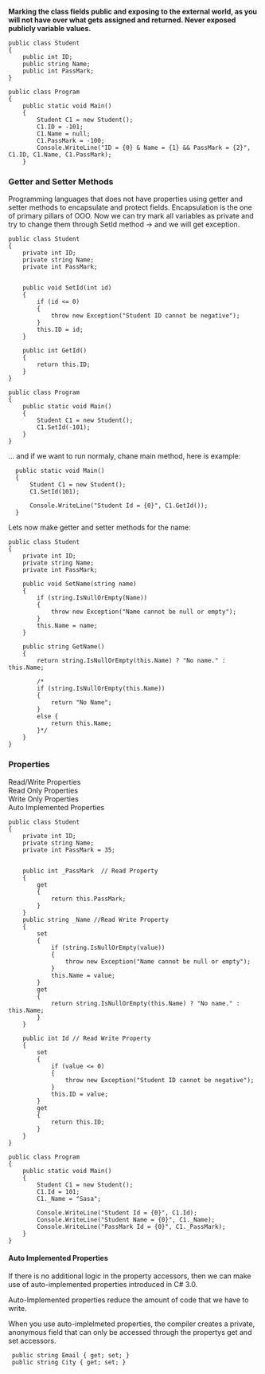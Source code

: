 **Marking the class fields public and exposing to the external world, as you will not have over what gets assigned and returned. Never exposed publicly variable values.**

```
public class Student
{
    public int ID;
    public string Name;
    public int PassMark;        
}

public class Program
{
    public static void Main()
    {
        Student C1 = new Student();
        C1.ID = -101;
        C1.Name = null;
        C1.PassMark = -100;
        Console.WriteLine("ID = {0} & Name = {1} && PassMark = {2}", C1.ID, C1.Name, C1.PassMark);
    }
```

### Getter and Setter Methods

Programming languages that does not have properties using getter and setter methods to encapsulate and protect fields.
Encapsulation is the one of primary pillars of OOO.
Now we can try mark all variables as private and try to change them through SetId method -> and we will get exception.

```
public class Student
{
    private int ID;
    private string Name;
    private int PassMark;


    public void SetId(int id)
    {
        if (id <= 0)
        {
            throw new Exception("Student ID cannot be negative");
        }
        this.ID = id;
    }

    public int GetId()
    {
        return this.ID;
    }
}

public class Program
{
    public static void Main()
    {
        Student C1 = new Student();
        C1.SetId(-101);       
    }
}
```

... and if we want to run normaly, chane main method, here is example:

```
  public static void Main()
  {
      Student C1 = new Student();
      C1.SetId(101);

      Console.WriteLine("Student Id = {0}", C1.GetId());  
  }
```

Lets now make getter and setter methods for the name:

```
public class Student
{
    private int ID;
    private string Name;
    private int PassMark;

    public void SetName(string name)
    {
        if (string.IsNullOrEmpty(Name))
        {
            throw new Exception("Name cannot be null or empty");
        }
        this.Name = name;
    }

    public string GetName()
    {
        return string.IsNullOrEmpty(this.Name) ? "No name." : this.Name;

        /* 
        if (string.IsNullOrEmpty(this.Name))
        {
            return "No Name";
        }
        else {
            return this.Name;
        }*/
    }
}
```

### Properties

Read/Write Properties \
Read Only Properties \
Write Only Properties \
Auto Implemented Properties

```
public class Student
{
    private int ID;
    private string Name;
    private int PassMark = 35;

    
    public int _PassMark  // Read Property
    { 
        get
        {
            return this.PassMark;
        }
    }
    public string _Name //Read Write Property
    {
        set 
        {
            if (string.IsNullOrEmpty(value))
            {
                throw new Exception("Name cannot be null or empty");
            }
            this.Name = value;
        }
        get
        {
            return string.IsNullOrEmpty(this.Name) ? "No name." : this.Name;
        }     
    }

    public int Id // Read Write Property
    {
        set
        {
            if (value <= 0)
            {
                throw new Exception("Student ID cannot be negative");
            }
            this.ID = value;
        }
        get
        {
            return this.ID;
        }
    }
}

public class Program
{
    public static void Main()
    {
        Student C1 = new Student();
        C1.Id = 101;
        C1._Name = "Sasa";

        Console.WriteLine("Student Id = {0}", C1.Id);
        Console.WriteLine("Student Name = {0}", C1._Name);
        Console.WriteLine("PassMark Id = {0}", C1._PassMark);
    }
}
```

#### Auto Implemented Properties

If there is no additional logic in the property accessors, then we can make use of auto-implemented properties introduced in C# 3.0.

Auto-Implemented properties reduce the amount of code that we have to write.

When you use auto-implelmeted properties, the compiler creates a private, anonymous field that can only be accessed through the propertys get and set accessors.

```
 public string Email { get; set; }
 public string City { get; set; }
```
